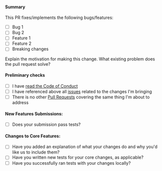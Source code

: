 #### Summary

<!-- You can skip this if you're proposing something as trivial as fixing a typo -->

This PR fixes/implements the following bugs/features:

- [ ] Bug 1
- [ ] Bug 2
- [ ] Feature 1
- [ ] Feature 2
- [ ] Breaking changes

Explain the motivation for making this change. What existing problem does the pull request solve?

#### Preliminary checks

- [ ] I have [read the Code of Conduct](https://github.com/kdeldycke/mail-deduplicate/blob/main/.github/code-of-conduct.md)
- [ ] I have referenced above all [issues](https://github.com/kdeldycke/mail-deduplicate/issues) related to the changes I'm bringing
- [ ] There is no other [Pull Requests](https://github.com/kdeldycke/mail-deduplicate/pulls) covering the same thing I'm about to address

#### New Features Submissions:

- [ ] Does your submission pass tests?

#### Changes to Core Features:

- [ ] Have you added an explanation of what your changes do and why you'd like us to include them?
- [ ] Have you written new tests for your core changes, as applicable?
- [ ] Have you successfully ran tests with your changes locally?
